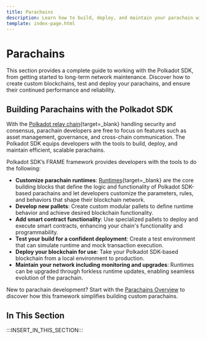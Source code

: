 ```yaml
---
title: Parachains
description: Learn how to build, deploy, and maintain your parachain with the Polkadot SDK, from initial setup through customization, testing, runtime upgrades, and network operations.
template: index-page.html
---
```


# Parachains

This section provides a complete guide to working with the Polkadot SDK, from getting started to long-term network maintenance. Discover how to create custom blockchains, test and deploy your parachains, and ensure their continued performance and reliability.

## Building Parachains with the Polkadot SDK

With the [Polkadot relay chain](/polkadot-protocol/architecture/polkadot-chain/){target=\_blank} handling security and consensus, parachain developers are free to focus on features such as asset management, governance, and cross-chain communication. The Polkadot SDK equips developers with the tools to build, deploy, and maintain efficient, scalable parachains.

Polkadot SDK’s FRAME framework provides developers with the tools to do the following:

- **Customize parachain runtimes**: [Runtimes](/reference/glossary/#runtime){target=\_blank} are the core building blocks that define the logic and functionality of Polkadot SDK-based parachains and let developers customize the parameters, rules, and behaviors that shape their blockchain network.
- **Develop new pallets**: Create custom modular pallets to define runtime behavior and achieve desired blockchain functionality.
- **Add smart contract functionality**: Use specialized pallets to deploy and execute smart contracts, enhancing your chain's functionality and programmability.
- **Test your build for a confident deployment**: Create a test environment that can simulate runtime and mock transaction execution.
- **Deploy your blockchain for use**: Take your Polkadot SDK-based blockchain from a local environment to production.
- **Maintain your network including monitoring and upgrades**: Runtimes can be upgraded through forkless runtime updates, enabling seamless evolution of the parachain.

New to parachain development? Start with the [Parachains Overview](/parachains/overview/) to discover how this framework simplifies building custom parachains.

## In This Section

:::INSERT_IN_THIS_SECTION:::
